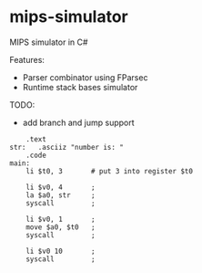 # mips-simulator
MIPS simulator in C#

Features:
- Parser combinator using FParsec
- Runtime stack bases simulator

TODO:
- add branch and jump support

```Assembly
    .text
str:   .asciiz "number is: "
    .code
main:
    li $t0, 3       # put 3 into register $t0
    
    li $v0, 4       ;
    la $a0, str     ;
    syscall         ;
    
    li $v0, 1       ;
    move $a0, $t0   ;
    syscall         ;
    
    li $v0 10       ;
    syscall         ;

```
